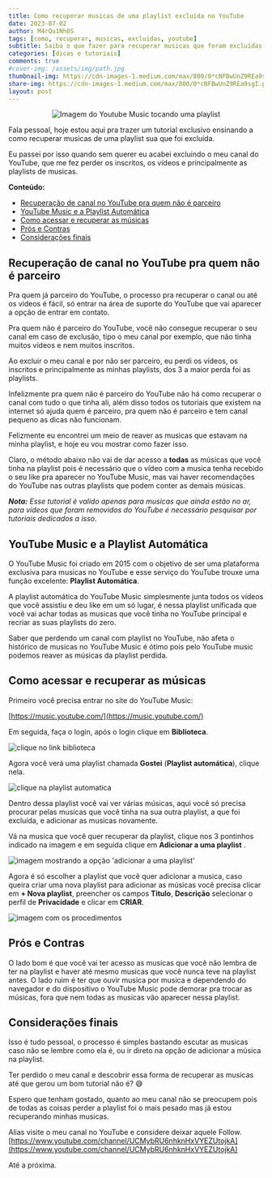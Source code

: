 ```yaml
---
title: Como recuperar musicas de uma playlist excluida no YouTube
date: 2023-07-02
author: M4rQu1Nh0S
tags: [como, recuperar, musicas, excluidas, youtube]
subtitle: Saiba o que fazer para recuperar musicas que foram excluídas
categories: [dicas e tutoriais]
comments: true
#cover-img: /assets/img/path.jpg
thumbnail-img: https://cdn-images-1.medium.com/max/800/0*cNFBwUnZ9REa9sgI.png
share-img: https://cdn-images-1.medium.com/max/800/0*cNFBwUnZ9REa9sgI.png
layout: post
---
```


<p align='center'><img alt='Imagem do Youtube Music tocando uma playlist' src="https://cdn-images-1.medium.com/max/800/0*cNFBwUnZ9REa9sgI.png"/></p>
Fala pessoal, hoje estou aqui pra trazer um tutorial exclusivo ensinando a como recuperar musicas de uma playlist sua que foi excluída.

Eu passei por isso quando sem querer eu acabei excluindo o meu canal do YouTube, que me fez perder os inscritos, os vídeos e principalmente as playlists de musicas.

**Conteúdo:**

- [Recuperação de canal no YouTube pra quem não é parceiro](#recuperação-de-canal-no-youtube-pra-quem-não-é-parceiro)
- [YouTube Music e a Playlist Automática](#youtube-music-e-a-playlist-automática)
- [Como acessar e recuperar as músicas](#como-acessar-e-recuperar-as-músicas)
- [Prós e Contras](#prós-e-contras)
- [Considerações finais](#considerações-finais)

## Recuperação de canal no YouTube pra quem não é parceiro

Pra quem já parceiro do YouTube, o processo pra recuperar o canal ou até os vídeos é fácil, só entrar na área de suporte do YouTube que vai aparecer a opção de entrar em contato.

Pra quem não é parceiro do YouTube, você não consegue recuperar o seu canal em caso de exclusão, tipo o meu canal por exemplo, que não tinha muitos vídeos e nem muitos inscritos.

Ao excluir o meu canal e por não ser parceiro, eu perdi os vídeos, os inscritos e principalmente as minhas playlists, dos 3 a maior perda foi as playlists.

Infelizmente pra quem não é parceiro do YouTube não há como recuperar o canal com tudo o que tinha ali, além disso todos os tutoriais que existem na internet só ajuda quem é parceiro, pra quem não é parceiro e tem canal pequeno as dicas não funcionam.

Felizmente eu encontrei um meio de reaver as musicas que estavam na minha playlist, e hoje eu vou mostrar como fazer isso.

Claro, o método abaixo não vai de dar acesso a **todas** as músicas que você tinha na playlist pois é necessário que o vídeo com a musica tenha recebido o seu like pra aparecer no YouTube Music, mas vai haver recomendações do YouTube nas outras playlists que podem conter as demais músicas.

**_Nota:_** _Esse tutorial é valido apenas para musicas que ainda estão no ar, para vídeos que foram removidos do YouTube é necessário pesquisar por tutoriais dedicados a isso._

## YouTube Music e a Playlist Automática

O YouTube Music foi criado em 2015 com o objetivo de ser uma plataforma exclusiva para musicas no YouTube e esse serviço do YouTube trouxe uma função excelente: **Playlist Automática**.

A playlist automática do YouTube Music simplesmente junta todos os vídeos que você assistiu e deu like em um só lugar, é nessa playlist unificada que você vai achar todas as musicas que você tinha no YouTube principal e recriar as suas playlists do zero.

Saber que perdendo um canal com playlist no YouTube, não afeta o histórico de musicas no YouTube Music é ótimo pois pelo YouTube music podemos reaver as músicas da playlist perdida.

## Como acessar e recuperar as músicas

Primeiro você precisa entrar no site do YouTube Music:

[https://music.youtube.com/](https://music.youtube.com/)

Em seguida, faça o login, após o login clique em **Biblioteca**.

![clique no link biblioteca](https://cdn-images-1.medium.com/max/800/0*4z_VpXMmnDva0GIf.jpg)

Agora você verá uma playlist chamada **Gostei** (**Playlist automática**), clique nela.

![clique na playlist automatica](https://cdn-images-1.medium.com/max/800/0*YSDm1olPqTcgtkj6.jpg)

Dentro dessa playlist você vai ver várias músicas, aqui você só precisa procurar pelas musicas que você tinha na sua outra playlist, a que foi excluída, e adicionar as musicas novamente.

Vá na musica que você quer recuperar da playlist, clique nos 3 pontinhos indicado na imagem e em seguida clique em **Adicionar a uma playlist** .

![imagem mostrando a opção 'adicionar a uma playlist'](https://cdn-images-1.medium.com/max/800/0*ETSoRmoCfUitDp1f.jpg)

Agora é só escolher a playlist que você quer adicionar a musica, caso queira criar uma nova playlist para adicionar as músicas você precisa clicar em **+ Nova playlist**, preencher os campos **Titulo**, **Descrição** selecionar o perfil de **Privacidade** e clicar em **CRIAR**.

![imagem com os procedimentos](https://cdn-images-1.medium.com/max/800/0*lBI3WOCvtv_Oa2w7.jpg)

## Prós e Contras
O lado bom é que você vai ter acesso as musicas que você não lembra de ter na playlist e haver até mesmo musicas que você nunca teve na playlist antes. O lado ruim é ter que ouvir musica por musica e dependendo do navegador e do dispositivo o YouTube Music pode demorar pra trocar as músicas, fora que nem todas as musicas vão aparecer nessa playlist.

## Considerações finais

Isso é tudo pessoal, o processo é simples bastando escutar as musicas caso não se lembre como ela é, ou ir direto na opção de adicionar a música na playlist.

Ter perdido o meu canal e descobrir essa forma de recuperar as musicas até que gerou um bom tutorial não é? 😅

Espero que tenham gostado, quanto ao meu canal não se preocupem pois de todas as coisas perder a playlist foi o mais pesado mas já estou recuperando minhas musicas.

Alias visite o meu canal no YouTube e considere deixar aquele Follow.
[https://www.youtube.com/channel/UCMybRU6nhknHxVYEZUtojkA](https://www.youtube.com/channel/UCMybRU6nhknHxVYEZUtojkA)

Até a próxima.

